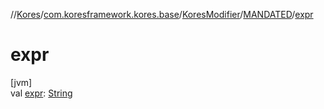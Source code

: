 //[Kores](../../../../index.md)/[com.koresframework.kores.base](../../index.md)/[KoresModifier](../index.md)/[MANDATED](index.md)/[expr](expr.md)

# expr

[jvm]\
val [expr](expr.md): [String](https://kotlinlang.org/api/latest/jvm/stdlib/kotlin/-string/index.html)
